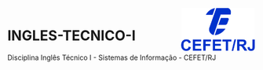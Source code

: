 <img src="cefet-logo1.png" align="right" width="150">

# INGLES-TECNICO-I
 Disciplina Inglês Técnico I - Sistemas de Informação - CEFET/RJ
